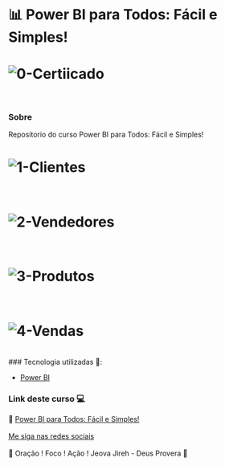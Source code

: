 # 📊  Power BI para Todos: Fácil e Simples! 

<h1>
   <img src="https://i.ibb.co/RBpRX1n/0-Certiicado.jpg" alt="0-Certiicado" border="0">
</h1>
<br>

### Sobre 

Repositorio do curso Power BI para Todos: Fácil e Simples! 
<br>

<h1>
   <img src="https://i.ibb.co/ZJzkpTm/1-Clientes.png" alt="1-Clientes" border="0">
</h1>
<br>

<h1>
   <img src="https://i.ibb.co/475PZJ5/2-Vendedores.png" alt="2-Vendedores" border="0">
</h1>
<br>

<h1>
   <img src="https://i.ibb.co/bv0ywSw/3-Produtos.png" alt="3-Produtos" border="0">
</h1>
<br>

<h1>
   <img src="https://i.ibb.co/1KJPyPy/4-Vendas.png" alt="4-Vendas" border="0">
</h1>
<br>
### Tecnologia utilizadas 🚀:

* <a href="https://pt.wikipedia.org/wiki/Power_BI">Power BI</a> 


### Link deste curso  💻

 🎯 <a href="https://www.udemy.com/course/power-bi-para-todos-facil-e-simples/" target="_blank">Power BI para Todos: Fácil e Simples!</a>
<br>
<br>
[Me siga nas redes sociais](https://linktr.ee/ygtecnologia)
<br>
<br> 
🙏 Oração ! Foco ! Ação ! Jeova Jireh - Deus Provera 🙏  